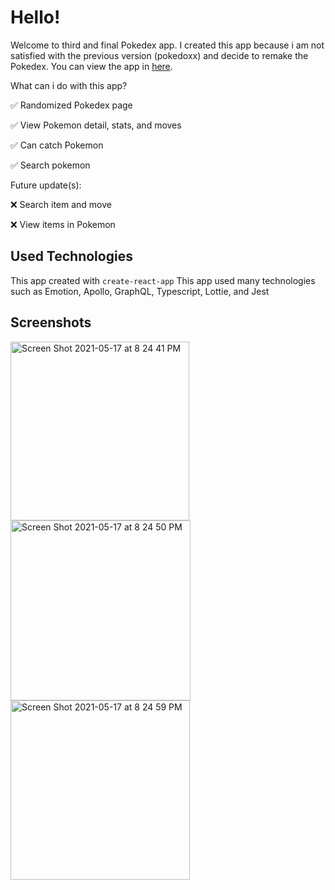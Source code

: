 # Hello!

Welcome to third and final Pokedex app. I created this app because i am not satisfied with the previous version (pokedoxx) and decide to remake the Pokedex.
You can view the app in [here](https://pokedex-xyz.netlify.app).

What can i do with this app?

✅ Randomized Pokedex page

✅ View Pokemon detail, stats, and moves

✅ Can catch Pokemon

✅ Search pokemon

Future update(s):

❌ Search item and move

❌ View items in Pokemon

## Used Technologies

This app created with `create-react-app`
This app used many technologies such as Emotion, Apollo, GraphQL, Typescript, Lottie, and Jest

## Screenshots

<img width="286" alt="Screen Shot 2021-05-17 at 8 24 41 PM" src="https://user-images.githubusercontent.com/25521515/118489434-66cde100-b74f-11eb-94c8-1491f35de916.png">
<img width="288" alt="Screen Shot 2021-05-17 at 8 24 50 PM" src="https://user-images.githubusercontent.com/25521515/118489441-69c8d180-b74f-11eb-9c81-0907df5ffbe2.png">
<img width="287" alt="Screen Shot 2021-05-17 at 8 24 59 PM" src="https://user-images.githubusercontent.com/25521515/118489447-6af9fe80-b74f-11eb-841c-6a252d948b87.png">


